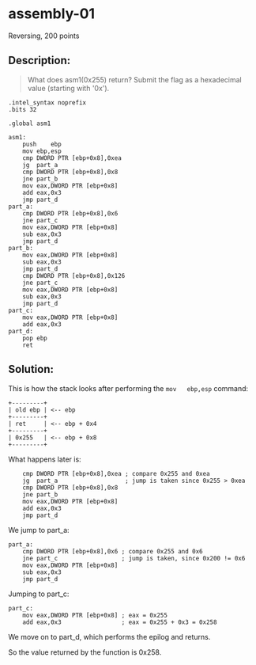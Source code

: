 # assembly-01
Reversing, 200 points

## Description:
> What does asm1(0x255) return? Submit the flag as a hexadecimal value (starting with '0x'). 

```assembly
.intel_syntax noprefix
.bits 32
	
.global asm1

asm1:
	push	ebp
	mov	ebp,esp
	cmp	DWORD PTR [ebp+0x8],0xea
	jg 	part_a	
	cmp	DWORD PTR [ebp+0x8],0x8
	jne	part_b
	mov	eax,DWORD PTR [ebp+0x8]
	add	eax,0x3
	jmp	part_d
part_a:
	cmp	DWORD PTR [ebp+0x8],0x6
	jne	part_c
	mov	eax,DWORD PTR [ebp+0x8]
	sub	eax,0x3
	jmp	part_d
part_b:
	mov	eax,DWORD PTR [ebp+0x8]
	sub	eax,0x3
	jmp	part_d
	cmp	DWORD PTR [ebp+0x8],0x126
	jne	part_c
	mov	eax,DWORD PTR [ebp+0x8]
	sub	eax,0x3
	jmp	part_d
part_c:
	mov	eax,DWORD PTR [ebp+0x8]
	add	eax,0x3
part_d:
	pop	ebp
	ret

```


## Solution:

This is how the stack looks after performing the `mov	ebp,esp` command:

```
+---------+
| old ebp | <-- ebp
+---------+
| ret     | <-- ebp + 0x4
+---------+
| 0x255   | <-- ebp + 0x8
+---------+
```

What happens later is:
```assembly
	cmp	DWORD PTR [ebp+0x8],0xea ; compare 0x255 and 0xea
	jg 	part_a	                 ; jump is taken since 0x255 > 0xea
	cmp	DWORD PTR [ebp+0x8],0x8
	jne	part_b
	mov	eax,DWORD PTR [ebp+0x8]
	add	eax,0x3
	jmp	part_d
```

We jump to part_a:
```assembly
part_a:
	cmp	DWORD PTR [ebp+0x8],0x6 ; compare 0x255 and 0x6
	jne	part_c                  ; jump is taken, since 0x200 != 0x6
	mov	eax,DWORD PTR [ebp+0x8]
	sub	eax,0x3
	jmp	part_d
```

Jumping to part_c:
```assembly
part_c:
	mov	eax,DWORD PTR [ebp+0x8] ; eax = 0x255
	add	eax,0x3					; eax = 0x255 + 0x3 = 0x258
```

We move on to part_d, which performs the epilog and returns.

So the value returned by the function is 0x258.